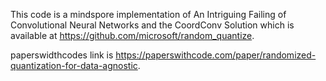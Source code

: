 This code is a mindspore implementation of An Intriguing Failing of Convolutional Neural Networks and the CoordConv Solution which is available at https://github.com/microsoft/random_quantize.

paperswidthcodes link is https://paperswithcode.com/paper/randomized-quantization-for-data-agnostic.